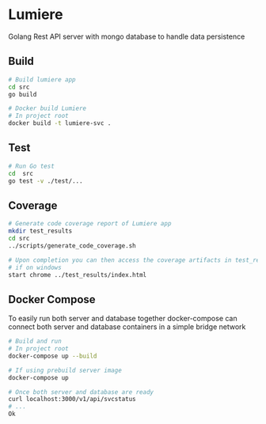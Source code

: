 # Lumiere

Golang Rest API server with mongo database to handle data persistence

## Build

```bash
# Build lumiere app
cd src
go build

# Docker build Lumiere
# In project root
docker build -t lumiere-svc .
```

## Test

```bash
# Run Go test
cd  src
go test -v ./test/...
```

## Coverage

```bash
# Generate code coverage report of Lumiere app
mkdir test_results
cd src
../scripts/generate_code_coverage.sh

# Upon completion you can then access the coverage artifacts in test_results
# if on windows
start chrome ../test_results/index.html
```

## Docker Compose

To easily run both server and database together docker-compose can connect both server and database containers in a simple bridge network

```bash
# Build and run
# In project root
docker-compose up --build

# If using prebuild server image
docker-compose up

# Once both server and database are ready
curl localhost:3000/v1/api/svcstatus
# ...
Ok
```
